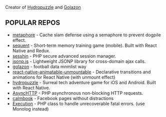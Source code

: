 Creator of
<a href="https://www.sobstel.org/hydropuzzle/" target="_blank">Hydropuzzle</a>
and <a href="https://golazon.com" target="_blank">Golazon</a>

## POPULAR REPOS


- [metaphore](https://github.com/sobstel/metaphore) - Cache slam defense using a semaphore to prevent dogpile effect.
- [sequent](https://github.com/sobstel/sequent) - Short-term memory training game (mobile). Built with React Native and Redux.
- [sesshin](https://github.com/sobstel/sesshin) - PHP secure advanced session manager.
- [jsonp.js](https://github.com/sobstel/jsonp.js) - Lightweight JSONP library for cross-domain ajax calls.
- [golazon](https://github.com/sobstel/golazon) - football data mnmlist way
- [react-native-animatable-unmountable](https://github.com/sobstel/react-native-animatable-unmountable) - Declarative transitions and animations for React Native (with unmount effect)
- [hydropuzzle](https://github.com/sobstel/hydropuzzle) - Surreal tech adventure game for iOS and Android. Built with React Native.
- [AsyncHTTP](https://github.com/sobstel/AsyncHTTP) - PHP asynchronous non-blocking HTTP requests.
- [calmbook](https://github.com/sobstel/calmbook) - Facebook pages without distractions
- [Execution](https://github.com/sobstel/Execution) - PHP class to handle unrecoverable fatal errors. (use Monolog instead)

<!--
**sobstel/sobstel** is a ✨ _special_ ✨ repository because its `README.md` (this file) appears on your GitHub profile.

Here are some ideas to get you started:

- 🔭 I’m currently working on ...
- 🌱 I’m currently learning ...
- 👯 I’m looking to collaborate on ...
- 🤔 I’m looking for help with ...
- 💬 Ask me about ...
- 📫 How to reach me: ...
- 😄 Pronouns: ...
- ⚡ Fun fact: ...
-->
